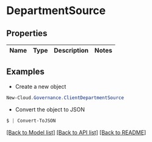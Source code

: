 # DepartmentSource
## Properties

Name | Type | Description | Notes
------------ | ------------- | ------------- | -------------

## Examples

- Create a new object
```powershell
New-Cloud.Governance.ClientDepartmentSource 
```

- Convert the object to JSON
```powershell
$ | Convert-ToJSON
```


[[Back to Model list]](../README.md#documentation-for-models) [[Back to API list]](../README.md#documentation-for-api-endpoints) [[Back to README]](../README.md)

